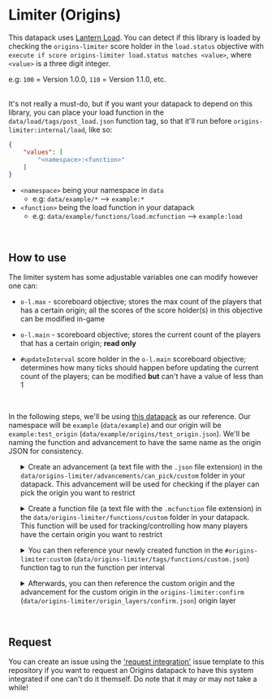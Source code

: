 # Limiter (Origins)

This datapack uses [Lantern Load](https://github.com/LanternMC/Load). You can detect if this library is loaded by checking the `origins-limiter` score holder in the `load.status` objective with `execute if score origins-limiter load.status matches <value>`, where `<value>` is a three digit integer.
<br>

e.g: `100` = Version 1.0.0, `110` = Version 1.1.0, etc.
<br>
<br>

It's not really a must-do, but if you want your datapack to depend on this library, you can place your load function in the `data/load/tags/post_load.json` function tag, so that it'll run before `origins-limiter:internal/load`, like so:

```json
{
    "values": [
        "<namespace>:<function>"
    ]
}
```
* `<namespace>` being your namespace in `data`
  * e.g: `data/example/*` --> `example:*` 
* `<function>` being the load function in your datapack
  * e.g: `data/example/functions/load.mcfunction` --> `example:load` 

<br>


## How to use
The limiter system has some adjustable variables one can modify however one can:

* `o-l.max` - scoreboard objective; stores the max count of the players that has a certain origin; all the scores of the score holder(s) in this objective can be modified in-game
  
* `o-l.main` - scoreboard objective; stores the current count of the players that has a certain origin; **read only**

* `#updateInterval` score holder in the `o-l.main` scoreboard objective; determines how many ticks should happen before updating the current count of the players; can be modified **but** can't have a value of less than 1
<br>

In the following steps, we'll be using [this datapack](https://github.com/eggohito/origins-limiter/files/6864726/example_pack.zip) as our reference. Our namespace will be `example` (`data/example`) and our origin will be `example:test_origin` (`data/example/origins/test_origin.json`). We'll be naming the function and advancement to have the same name as the origin JSON for consistency.
<br>


<ol>
<details>

<summary>Create an advancement (a text file with the <code>.json</code> file extension) in the <code>data/origins-limiter/advancements/can_pick/custom</code> folder in your datapack. This advancement will be used for checking if the player can pick the origin you want to restrict</summary>

```json
{
    "criteria": {
        "dummy": {
            "trigger": "minecraft:impossible"
        }
    }
}
```

</details>
</ol>

<ol>
<details>

<summary>Create a function file (a text file with the <code>.mcfunction</code> file extension) in the <code>data/origins-limiter/functions/custom</code> folder in your datapack. This function will be used for tracking/controlling how many players have the certain origin you want to restrict</summary>

```mcfunction
#   Set the max count for this origin once (can then be changed in-game afterwards)
execute unless score %test_origin o-l.max = %test_origin o-l.max run scoreboard players set %test_origin o-l.max 1


#   Store the count of the players that currently have this origin
execute store result score %test_origin o-l.main if entity @a[nbt = {cardinal_components: {"origins:origin": {OriginLayers: [{Origin: "example:test_origin"}]}}}]


#   Grant the player an advancement to indicate that the player can choose the origin. Revoke the advancement otherwise
execute if score %test_origin o-l.main < %test_origin o-l.max run advancement grant @a only origins-limiter:can_pick/custom/test_origin

execute if score %test_origin o-l.main >= %test_origin o-l.max run advancement revoke @a only origins-limiter:can_pick/custom/test_origin
```

* `%test_origin` score holder in the `o-l.main` objective is used for tracking how many players have the `example:test_origin` origin

* `%test_origin` score holder in the `o-l.max` objective is the max count of players that can have the `example:test_origin` origin

* `origins-limiter:can_pick/custom/test_origin` (`data/origins-limiter/advancements/custom/test_origin.json`) being the advancement for the `example:test_origin` origin

* `example:test_origin` (`data/example/origins/test_origin.json`) being the origin you want to restrict

</details>
</ol>

<ol>
<details>

<summary>You can then reference your newly created function in the <code>#origins-limiter:custom</code> (<code>data/origins-limiter/tags/functions/custom.json</code>) function tag to run the function per interval</summary>

```json
{
    "values": [
        "origins-limiter:custom/test_origin"
    ]
}
```

* `origins-limiter:custom/test_origin` (`data/origins-limiter/functions/custom/test_origin.mcfunction`) being the function for the `example:test_origin` origin

</details>
</ol>

<ol>
<details>
<summary>Afterwards, you can then reference the custom origin and the advancement for the custom origin in the <code>origins-limiter:confirm</code> (<code>data/origins-limiter/origin_layers/confirm.json</code>) origin layer</summary>

```json
{
    "origins": [
        {
            "condition": {
                "type": "origins:and",
                "conditions": [
                    {
                        "type": "origins:origin",
                        "origin": "example:test_origin"
                    },
                    {
                        "type": "origins:advancement",
                        "advancement": "origins-limiter:can_pick/custom/test_origin"
                    }
                ]
            },
            "origins": [
                "example:test_origin"
            ]
        }
    ]
}
```

* `origins-limiter:can_pick/custom/test_origin` (`data/origins-limiter/advancements/can_pick/custom/test_origin.json`) being the advancement for the `example:test_origin` origin

* `example:test_origin` (`data/example/origins/test_origin.json`) being the origin you want to restrict

</details>
</ol>
<br>


## Request
You can create an issue using the ['request integration'](https://github.com/eggohito/origins-limiter/issues/new?assignees=&labels=request&template=request-integration.md&title=%5BREQUEST%5D) issue template to this repository if you want to request an Origins datapack to have this system integrated if one can't do it themself. Do note that it may or may not take a while!
